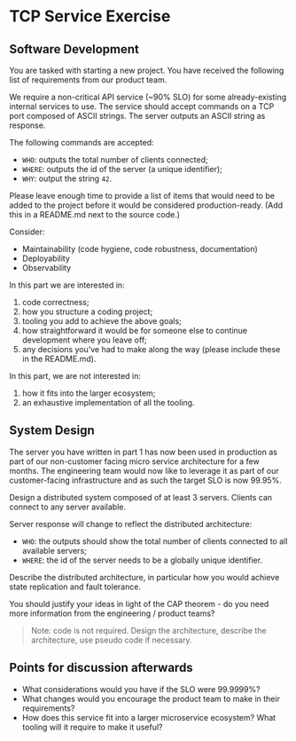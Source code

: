 # TCP Service Exercise

## Software Development

You are tasked with starting a new project. You have received the following list of requirements from our product team.

We require a non-critical API service (~90% SLO) for some already-existing internal services to use. The service should
accept commands on a TCP port composed of ASCII strings. The server outputs an ASCII string as response.

The following commands are accepted:

- `WHO`: outputs the total number of clients connected;
- `WHERE`: outputs the id of the server (a unique identifier);
- `WHY`: output the string `42`.

Please leave enough time to provide a list of items that would need to be added to the project before it would be
considered production-ready. (Add this in a README.md next to the source code.)

Consider:

- Maintainability (code hygiene, code robustness, documentation)
- Deployability
- Observability

In this part we are interested in:

1. code correctness;
1. how you structure a coding project;
1. tooling you add to achieve the above goals;
1. how straightforward it would be for someone else to continue development where you leave off;
1. any decisions you’ve had to make along the way (please include these in the README.md).

In this part, we are not interested in:

1. how it fits into the larger ecosystem;
1. an exhaustive implementation of all the tooling.

## System Design

The server you have written in part 1 has now been used in production as part of our non-customer facing micro service
architecture for a few months. The engineering team would now like to leverage it as part of our customer-facing
infrastructure and as such the target SLO is now 99.95%.

Design a distributed system composed of at least 3 servers. Clients can connect to any server available.

Server response will change to reflect the distributed architecture:

- `WHO`: the outputs should show the total number of clients connected to all available servers;
- `WHERE`: the id of the server needs to be a globally unique identifier.

Describe the distributed architecture, in particular how you would achieve state replication and fault tolerance.

You should justify your ideas in light of the CAP theorem - do you need more information from the engineering /
product teams?

> Note: code is not required. Design the architecture, describe the architecture, use pseudo code if necessary.

## Points for discussion afterwards

- What considerations would you have if the SLO were 99.9999%?
- What changes would you encourage the product team to make in their requirements?
- How does this service fit into a larger microservice ecosystem? What tooling will it require to make it useful?
